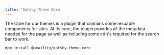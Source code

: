 ```yaml
---
title: 'Gatsby Theme Core'
---
```


The Core for our themes is a plugin that contains some resuable components for sites. At its core, the plugin provides all the metadata needed for the page as well as including some cdn's required for the search bar to work.

```bash
npm install @availity/gatsby-theme-core
```

